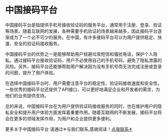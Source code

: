 # 中国接码平台

中国接码平台是指提供手机号接收验证码的服务平台，通常用于注册、登录、验证等场景。随着互联网的发展，各种需要手机验证的场景越来越多，因此接码平台逐渐成为了一个必不可少的服务。在中国，有许多接码平台可以为用户提供稳定、快速、安全的验证码接收服务。

中国接码平台的优势之一是能够帮助用户规避垃圾短信和骚扰电话，保护个人隐私。通过接码平台接收验证码，用户不必使用自己的手机号码，避免了隐私泄露的风险。另外，接码平台还能够帮助用户解决因为没有手机号而无法完成注册或登录的问题，提升了用户体验。

在选择中国接码平台时，用户需要注意平台的稳定性、验证码接收速度和安全性。一些优秀的接码平台还提供了API接口，可以更好地满足企业和开发者的需求，为他们的业务提供支持。

总的来说，中国接码平台在为用户提供验证码接收服务的同时，也在维护用户的隐私安全和提升用户体验方面发挥着重要作用。随着互联网的不断发展，接码平台将会在更多的领域发挥作用，为用户和企业提供更多便利。

更多关于中国接码平台 请通过✈与我们联系,感谢阅读！[点我联系✈](https://faq.G208.com)